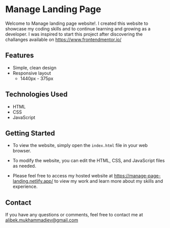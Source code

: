 # Manage Landing Page

Welcome to Manage landing page website!. I created this website to showcase my coding skills and to continue learning and growing as a developer. I was inspired to start this project after discovering the challanges available on https://www.frontendmentor.io/

## Features

- Simple, clean design
- Responsive layout
  - 1440px - 375px


## Technologies Used

- HTML
- CSS
- JavaScript

## Getting Started

- To view the website, simply open the `index.html` file in your web browser.

- To modify the website, you can edit the HTML, CSS, and JavaScript files as needed.

- Please feel free to access my hosted website at https://manage-page-landing.netlify.app/ to view my work and learn more about my skills and experience.

## Contact

If you have any questions or comments, feel free to contact me at alibek.mukhammadiev@gmail.com
